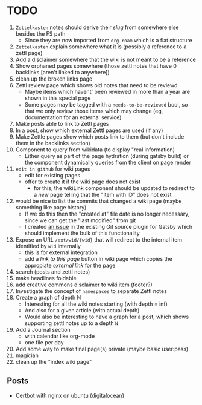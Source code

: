 # TODO

1. `Zettelkasten` notes should derive their _slug_ from somewhere else besides the FS path
   - Since they are now imported from `org-roam` which is a flat structure
2. `Zettelkasten` explain somewhere what it is (possibly a reference to a zettl page)
3. Add a disclaimer somewhere that the wiki is not meant to be a reference
4. Show orphaned pages somewhere (those zettl notes that have 0 backlinks [aren't linked to anywhere])
5. clean up the broken links page
6. Zettl review page which shows old notes that need to be reviewd
   - Maybe items which havent' been reviewed in more than a year are shown in this special page
   - Some pages may be tagged with a `needs-to-be-reviewed` bool, so that we only review those items which may change (eg, documentation for an external service)
7. Make posts able to link to Zettl pages
8. In a post, show which external Zettl pages are used (if any)
9. Make Zettle pages show which posts link to them (but don't include them in the backlinks section)
10. Component to query from wikidata (to display "real information)
    - Either query as part of the page hydration (during gatsby build) or the component dynamically queries from the client on page render
11. `edit in github` for wiki pages
    - edit for existing pages
    - offer to create it if the wiki page does not exist
      - for this, the wikiLink component should be updated to redirect to a _new_ page telling that the "item with ID" does not exist
12. would be nice to list the commits that changed a wiki page (maybe something like page history)
    - If we do this then the "created at" file date is no longer necessary, since we can get the "last modified" from git
    - I created [an issue](https://github.com/PMudra/gatsby-source-local-git/issues/285) in the existing Git source plugin for Gatsby which should implement the bulk of this functionality
13. Expose an URL `/ext/wid/{wid}` that will redirect to the internal item identified by `wid` internally
    - this is for external integration
    - add a _link to this page_ button in wiki page which copies the appropiate _external link_ for the page
14. search (posts and zettl notes)
15. make headlines foldable
16. add creative commons disclaimer to wiki item (footer?)
17. Investigate the concept of `namespaces` to separate Zettl notes
18. Create a graph of depth N
    - Interesting for all the wiki notes starting (with depth = inf)
    - And also for a given article (with actual depth)
    - Would also be interesting to have a graph for a post, which shows supporting zettl notes up to a depth `N`
19. Add a Journal section
    - with calendar like org-mode
    - one file per day
20. Add some way to make final page(s) private (maybe basic user:pass)
21. magician
22. clean up the "index wiki page"


## Posts

- Certbot with nginx on ubuntu (digitalocean)
